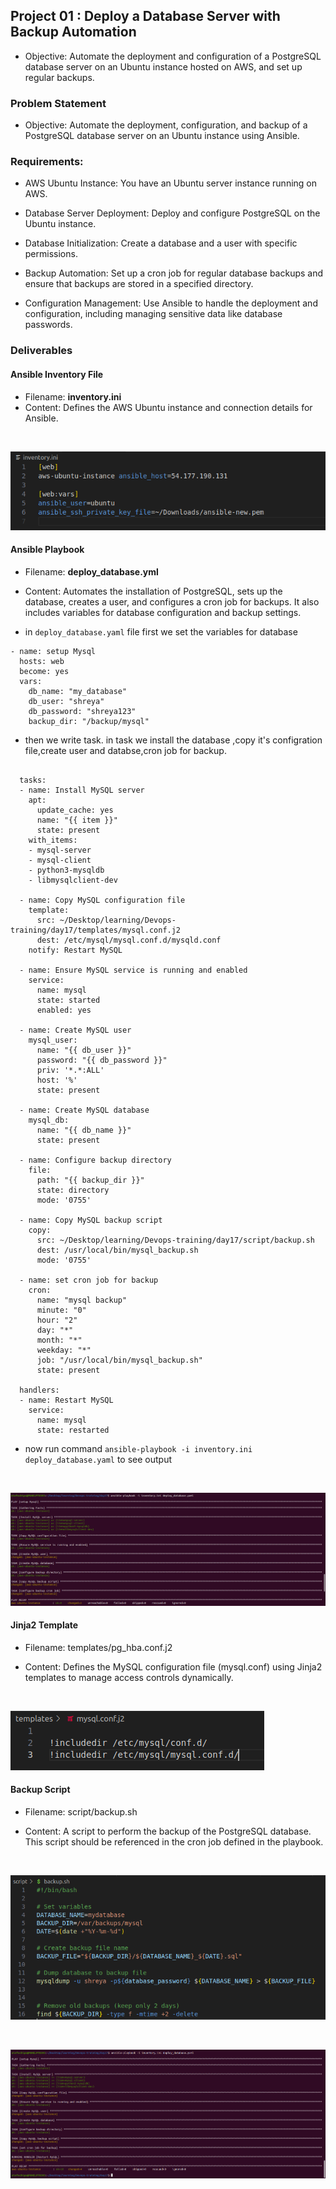## Project 01 : Deploy a Database Server with Backup Automation

+ Objective: Automate the deployment and configuration of a PostgreSQL database server on an Ubuntu instance hosted on AWS, and set up regular backups.
### Problem Statement

+ Objective: Automate the deployment, configuration, and backup of a PostgreSQL database server on an Ubuntu instance using Ansible.


### Requirements:
+ AWS Ubuntu Instance: You have an Ubuntu server instance running on AWS.

+ Database Server Deployment: Deploy and configure PostgreSQL on the Ubuntu instance.

+ Database Initialization: Create a database and a user with specific permissions.

+ Backup Automation: Set up a cron job for regular database backups and ensure that backups are stored in a specified directory.

+ Configuration Management: Use Ansible to handle the deployment and configuration, including managing sensitive data like database passwords.


### Deliverables
#### Ansible Inventory File

+ Filename: **inventory.ini**
+ Content: Defines the AWS Ubuntu instance and connection details for Ansible.

<br>

![alt text](images/image.png)

#### Ansible Playbook

+ Filename: **deploy_database.yml**
+ Content: Automates the installation of PostgreSQL, sets up the database, creates a user, and configures a cron job for backups. It also includes variables for database configuration and backup settings.

+ in `deploy_database.yaml` file first we set the variables for database

```
- name: setup Mysql
  hosts: web
  become: yes
  vars:
    db_name: "my_database"
    db_user: "shreya"
    db_password: "shreya123"
    backup_dir: "/backup/mysql"

```

+ then we write task. in task we install the database ,copy it's configration file,create user and databse,cron job for backup.

```

  tasks:
  - name: Install MySQL server
    apt:
      update_cache: yes
      name: "{{ item }}"
      state: present
    with_items:
    - mysql-server
    - mysql-client
    - python3-mysqldb
    - libmysqlclient-dev

  - name: Copy MySQL configuration file
    template:
      src: ~/Desktop/learning/Devops-training/day17/templates/mysql.conf.j2
      dest: /etc/mysql/mysql.conf.d/mysqld.conf
    notify: Restart MySQL

  - name: Ensure MySQL service is running and enabled
    service:
      name: mysql
      state: started
      enabled: yes

  - name: Create MySQL user
    mysql_user:
      name: "{{ db_user }}"
      password: "{{ db_password }}"
      priv: '*.*:ALL'
      host: '%'
      state: present

  - name: Create MySQL database
    mysql_db:
      name: "{{ db_name }}"
      state: present

  - name: Configure backup directory
    file:
      path: "{{ backup_dir }}"
      state: directory
      mode: '0755'

  - name: Copy MySQL backup script
    copy:
      src: ~/Desktop/learning/Devops-training/day17/script/backup.sh
      dest: /usr/local/bin/mysql_backup.sh
      mode: '0755'

  - name: set cron job for backup 
    cron:
      name: "mysql backup"
      minute: "0"
      hour: "2"
      day: "*"
      month: "*"
      weekday: "*"
      job: "/usr/local/bin/mysql_backup.sh"
      state: present

  handlers:
  - name: Restart MySQL
    service:
      name: mysql
      state: restarted
```

+ now run command  `ansible-playbook -i inventory.ini deploy_database.yaml` to see output 

<br>

![alt text](images/image-4.png)


#### Jinja2 Template

+ Filename: templates/pg_hba.conf.j2

+ Content: Defines the MySQL configuration file (mysql.conf) using Jinja2 templates to manage access controls dynamically.

<br>

![alt text](images/image-1.png)

#### Backup Script

+ Filename: script/backup.sh

+ Content: A script to perform the backup of the PostgreSQL database. This script should be referenced in the cron job defined in the playbook.

<br>

![alt text](images/image-2.png)


<br>

![alt text](images/image-3.png)

